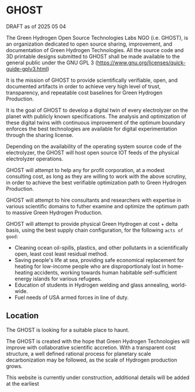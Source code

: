 # GHOST

DRAFT as of 2025 05 04
  
The Green Hydrogen Open Source Technologies Labs NGO (i.e. GHOST), is an organization dedicated to open source sharing, improvement, and documentation of Green Hydrogen Technologies.  All the source code and 3D printable designs submitted to GHOST shall be made available to the general public under the GNU GPL 3 (https://www.gnu.org/licenses/quick-guide-gplv3.html)

It is the mission of GHOST to provide scientifically verifiable, open, and documented artifacts in order to achieve very high level of trust, transparency, and repeatable cost baselines for Green Hydrogen Production.

It is the goal of GHOST to develop a digital twin of every electrolyzer on the planet with publicly known specifications.  The analysis and optimization of these digital twins with continuous improvement of the optimum boundary enforces the best technologies are available for digital experimentation through the sharing license.

Depending on the availability of the operating system source code of the electrolyzer,  the GHOST will host open source IOT feeds of the physical electrolyzer operations.

GHOST will attempt to help any for profit corporation, at a modest consulting cost, as long as they are willing to work with the above scrutiny, in order to achieve the best verifiable optimization path to Green Hydrogen Production.

GHOST will attempt to hire consultants and researchers with expertise in various scientific domains to futher examine and optimize the optimum path to massive Green Hydrogen Production.  

GHOST will attempt to provide physical Green Hydrogen at cost + delta basis, using the best supply chain configuration, for the following `acts of good`:

  -  Cleaning ocean oil-spills, plastics, and other pollutants in a scientifically open, least cost least residual method.
  -  Saving people's life at sea, providing safe economical replacement for heating for low-income people who are disproportionaly lost in home-heating accidents,  working towards human habitable self-sufficient energy islands for various refugees.
  -  Education of students in Hydrogen welding and glass annealing, world-wide.
  -  Fuel needs of USA armed forces in line of duty.   

## Location

The GHOST is looking for a suitable place to haunt.


The GHOST is created with the hope that Green Hydrogen Technologies will improve with collaborative scientific accretion.  With a transparent cost structure, a well defined rational process for planetary scale decarbonization may be followed, as the scale of Hydrogen production grows.


This website is currently under construction,  additional details will be added at the earliest
